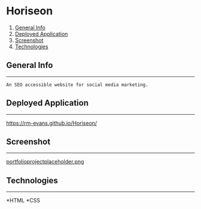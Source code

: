 # Horiseon

1. [General Info](#general-info)
2. [Deployed Application](#deployed-application)
3. [Screenshot](#screenshot)
4. [Technologies](#technologies)

## General Info
***
    An SEO accessible website for social media marketing.

## Deployed Application
***
https://rm-evans.github.io/Horiseon/

## Screenshot
***
[portfolioprojectplaceholder.png](https://postimg.cc/0M3RC11w)


## Technologies
***
*HTML
*CSS
